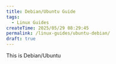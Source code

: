 ```yaml
---
title: Debian/Ubuntu Guide
tags:
  - Linux Guides
createTime: 2025/05/29 08:29:45
permalink: /linux-guides/ubuntu-debian/
draft: true
---
```


This is Debian/Ubuntu
